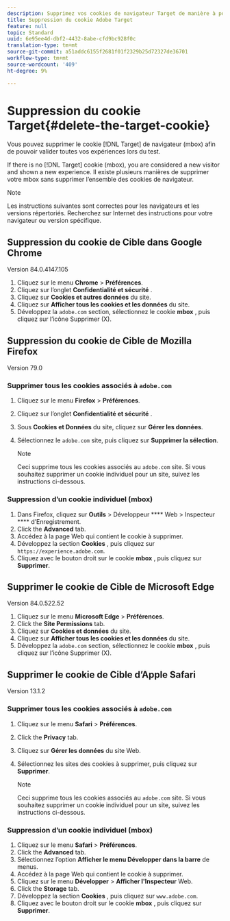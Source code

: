 ```yaml
---
description: Supprimez vos cookies de navigateur Target de manière à pouvoir valider l’ensemble de vos expériences.
title: Suppression du cookie Adobe Target
feature: null
topic: Standard
uuid: 6e95ee4d-dbf2-4432-8abe-cfd9bc928f0c
translation-type: tm+mt
source-git-commit: a51addc6155f2681f01f2329b25d72327de36701
workflow-type: tm+mt
source-wordcount: '409'
ht-degree: 9%

---
```



# Suppression du cookie Target{#delete-the-target-cookie}

Vous pouvez supprimer le cookie [!DNL Target] de navigateur (mbox) afin de pouvoir valider toutes vos expériences lors du test.

If there is no [!DNL Target] cookie (mbox), you are considered a new visitor and shown a new experience. Il existe plusieurs manières de supprimer votre mbox sans supprimer l’ensemble des cookies de navigateur.

>[!NOTE]
>
>Les instructions suivantes sont correctes pour les navigateurs et les versions répertoriés. Recherchez sur Internet des instructions pour votre navigateur ou version spécifique.

## Suppression du cookie de Cible dans Google Chrome

Version 84.0.4147.105

1. Cliquez sur le menu **Chrome** > **Préférences**.
1. Cliquez sur l’onglet **Confidentialité et sécurité** .
1. Cliquez sur **Cookies et autres données** du site.
1. Cliquez sur **Afficher tous les cookies et les données** du site.
1. Développez la `adobe.com` section, sélectionnez le cookie **mbox** , puis cliquez sur l’icône Supprimer (X).

## Suppression du cookie de Cible de Mozilla Firefox

Version 79.0

### Supprimer tous les cookies associés à `adobe.com`

1. Cliquez sur le menu **Firefox** > **Préférences**.
1. Cliquez sur l’onglet **Confidentialité et sécurité** .
1. Sous **Cookies et Données** du site, cliquez sur **Gérer les données**.
1. Sélectionnez le `adobe.com` site, puis cliquez sur **Supprimer la sélection**.

   >[!NOTE]
   >
   >Ceci supprime tous les cookies associés au `adobe.com` site. Si vous souhaitez supprimer un cookie individuel pour un site, suivez les instructions ci-dessous.

### Suppression d’un cookie individuel (mbox)

1. Dans Firefox, cliquez sur **Outils** > Développeur **** Web > Inspecteur **** d’Enregistrement.
1. Click the **Advanced** tab.
1. Accédez à la page Web qui contient le cookie à supprimer.
1. Développez la section **Cookies** , puis cliquez sur `https://experience.adobe.com`.
1. Cliquez avec le bouton droit sur le cookie **mbox** , puis cliquez sur **Supprimer**.

## Supprimer le cookie de Cible de Microsoft Edge

Version 84.0.522.52

1. Cliquez sur le menu **Microsoft Edge** > **Préférences**.
1. Click the **Site Permissions** tab.
1. Cliquez sur **Cookies et données** du site.
1. Cliquez sur **Afficher tous les cookies et les données** du site.
1. Développez la `adobe.com` section, sélectionnez le cookie **mbox** , puis cliquez sur l’icône Supprimer (X).

## Supprimer le cookie de Cible d’Apple Safari

Version 13.1.2

### Supprimer tous les cookies associés à `adobe.com`

1. Cliquez sur le menu **Safari** > **Préférences**.
1. Click the **Privacy** tab.
1. Cliquez sur **Gérer les données** du site Web.
1. Sélectionnez les sites des cookies à supprimer, puis cliquez sur **Supprimer**.

   >[!NOTE]
   >
   >Ceci supprime tous les cookies associés au `adobe.com` site. Si vous souhaitez supprimer un cookie individuel pour un site, suivez les instructions ci-dessous.

### Suppression d’un cookie individuel (mbox)

1. Cliquez sur le menu **Safari** > **Préférences**.
1. Click the **Advanced** tab.
1. Sélectionnez l’option **Afficher le menu Développer dans la barre** de menus.
1. Accédez à la page Web qui contient le cookie à supprimer.
1. Cliquez sur le menu **Développer** > **Afficher l&#39;Inspecteur** Web.
1. Click the **Storage** tab.
1. Développez la section **Cookies** , puis cliquez sur `www.adobe.com`.
1. Cliquez avec le bouton droit sur le cookie **mbox** , puis cliquez sur **Supprimer**.
